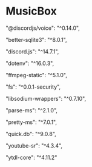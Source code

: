 # MusicBox
"@discordjs/voice": "^0.14.0",

"better-sqlite3": "^8.0.1",

"discord.js": "^14.7.1",

"dotenv": "^16.0.3",

"ffmpeg-static": "^5.1.0",

"fs": "^0.0.1-security",

"libsodium-wrappers": "^0.7.10",

"parse-ms": "^2.1.0",

"pretty-ms": "^7.0.1",

"quick.db": "^9.0.8",

"youtube-sr": "^4.3.4",

"ytdl-core": "^4.11.2"
